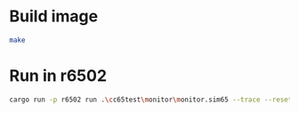 # Build image

```bash
make
```

# Run in r6502

```bash
cargo run -p r6502 run .\cc65test\monitor\monitor.sim65 --trace --reset --cycles --emu apple1
```
